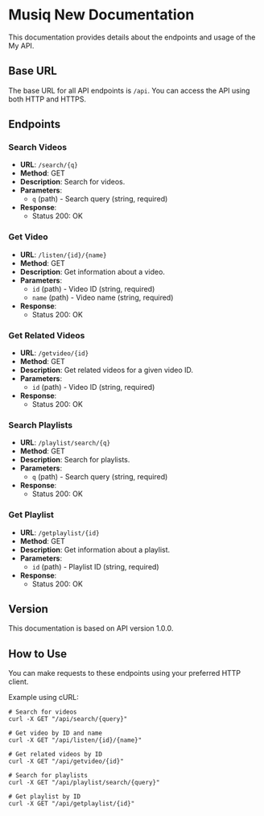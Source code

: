 # Musiq New Documentation

This documentation provides details about the endpoints and usage of the My API.

## Base URL

The base URL for all API endpoints is `/api`. You can access the API using both HTTP and HTTPS.

## Endpoints

### Search Videos

- **URL**: `/search/{q}`
- **Method**: GET
- **Description**: Search for videos.
- **Parameters**:
  - `q` (path) - Search query (string, required)
- **Response**:
  - Status 200: OK

### Get Video

- **URL**: `/listen/{id}/{name}`
- **Method**: GET
- **Description**: Get information about a video.
- **Parameters**:
  - `id` (path) - Video ID (string, required)
  - `name` (path) - Video name (string, required)
- **Response**:
  - Status 200: OK

### Get Related Videos

- **URL**: `/getvideo/{id}`
- **Method**: GET
- **Description**: Get related videos for a given video ID.
- **Parameters**:
  - `id` (path) - Video ID (string, required)
- **Response**:
  - Status 200: OK

### Search Playlists

- **URL**: `/playlist/search/{q}`
- **Method**: GET
- **Description**: Search for playlists.
- **Parameters**:
  - `q` (path) - Search query (string, required)
- **Response**:
  - Status 200: OK

### Get Playlist

- **URL**: `/getplaylist/{id}`
- **Method**: GET
- **Description**: Get information about a playlist.
- **Parameters**:
  - `id` (path) - Playlist ID (string, required)
- **Response**:
  - Status 200: OK

## Version

This documentation is based on API version 1.0.0.

## How to Use

You can make requests to these endpoints using your preferred HTTP client.

Example using cURL:

```shell
# Search for videos
curl -X GET "/api/search/{query}"

# Get video by ID and name
curl -X GET "/api/listen/{id}/{name}"

# Get related videos by ID
curl -X GET "/api/getvideo/{id}"

# Search for playlists
curl -X GET "/api/playlist/search/{query}"

# Get playlist by ID
curl -X GET "/api/getplaylist/{id}"
